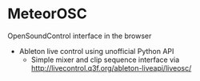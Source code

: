 MeteorOSC
=========

OpenSoundControl interface in the browser

* Ableton live control using unofficial Python API
  * Simple mixer and clip sequence interface via http://livecontrol.q3f.org/ableton-liveapi/liveosc/
